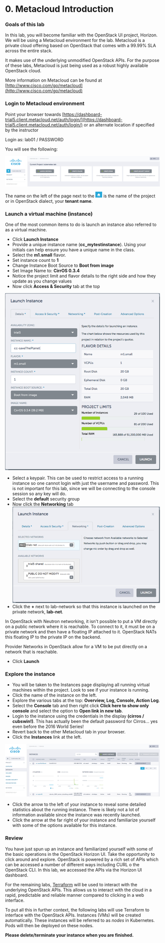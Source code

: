# 0. Metacloud Introduction

### Goals of this lab
In this lab, you will become familiar with the OpenStack UI project, Horizon. We will be using a Metacloud environment for the lab. Metacloud is a private cloud offering based on OpenStack that comes with a 99.99% SLA across the entire stack.

It makes use of the underlying unmodified OpenStack APIs. For the purpose of these labs, Metacloud is just being used as a robust highly available OpenStack cloud. 

More information on Metacloud can be found at [http://www.cisco.com/go/metacloud](http://www.cisco.com/go/metacloud)

###  Login to Metacloud environment
Point your browser towards [https://dashboard-trial5.client.metacloud.net/auth/login/](https://dashboard-trial5.client.metacloud.net/auth/login/) or an alternate location if specified by the instructor

Login as: lab01 / PASSWORD

You will see the following:

![metacloudDashboard](images/mcDashboard.png)

The name on the left of the page next to the ![home](images/home.png) is the name of the project or in OpenStack dialect, your **tenant name**.

### Launch a virtual machine (instance)
One of the most common items to do is launch an instance also referred to as a virtual machine.

 * Click **Launch Instance**
 * Provide a unique instance name (**cc_mytestinstance**). Using your initials can help ensure you have a unique name in the class.
 * Select the **m1.small** flavor.
 * Set instance count to **1**
 * Change Instance Boot Source to **Boot from image**
 * Set Image Name to: **CirrOS 0.3.4**
 * Notice the project limit and flavor details to the right side and how they update as you change values
 * Now click  **Access & Security** tab at the top
 
![launchInstance](images/launchInstance.png)

 * Select a keypair. This can be used to restrict access to a running instance so one cannot login with just the username and password. This is not important for this lab, since we will be connecting to the console session so any key will do.
 * Select the **default** security group
 * Now click the **Networking** tab
![instanceNetwork](images/instanceNetwork.png)
 * Click the **+** next to lab-network so that this instance is launched on the private network, **lab-net**.

 In OpenStack with Neutron networking, it isn't possible to put a VM directly on a public network where it is reachable. To connect to it, it must be on a private network and then have a floating IP attached to it. OpenStack NATs this floating IP to the private IP on the backend.
 
 Provider Networks in OpenStack allow for a VM to be put directly on a network that is reachable.
 
 * Click **Launch**
 
### Explore the instance

 * You will be taken to the Instances page displaying all running virtual machines within the project. Look to see if your instance is running.
 * Click the name of the instance on the left.
 * Explore the various tabs at the top: **Overview, Log, Console, Action Log**.
 * Select the **Console** tab and then right click **Click here to show only console** and select the option to **Open link in new tab**.
 * Login to the instance using the credentials in the display **(cirros / cubswin!)**. This has actually been the default password for Cirros... yes even before the 2016 World Series!
 * Revert back to the other Metacloud tab in your browser.
 * Click the **Instances** link at the left.  
  
 ![instanceDetails](images/instanceDetails.png)  
 
 * Click the arrow to the left of your instance to reveal some detailed statistics about the running instance. There is likely not a lot of information available since the instance was recently launched.
 * Click the arrow at the far right of your instance and familiarize yourself with some of the options available for this instance.

### Review
You have just spun up an instance and familiarized yourself with some of the basic operations in the OpenStack Horizon UI. Take the opportunity to click around and explore. OpenStack is powered by a rich set of APIs which can be accessed a number of different ways including CURL o the OpenStack CLI. In this lab, we accessed the APIs via the Horizon UI dashboard. 

For the remaining labs, [Terraform](www.terraform.io) will be used to interact with the underlying OpenStack APIs. This allows us to interact with the cloud in a rapid, predictable and reliable manner compared to clicking in a web interface.

To put all this in further context, the following labs will use Terraform to interface with the OpenStack APIs. Instances (VMs) will be created automatically. These instances will be referred to as *nodes* in Kubernetes. Pods will then be deployed on these nodes.

**Please delete/terminate your instance when you are finished.**
